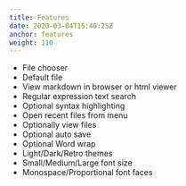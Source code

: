 ```yaml
---
title: Features
date: 2020-03-04T15:40:25Z
anchor: features
weight: 110
---
```


 * File chooser
 * Default file
 * View markdown in browser or html viewer
 * Regular expression text search
 * Optional syntax highlighting
 * Open recent files from menu
 * Optionally view files
 * Optional auto save
 * Optional Word wrap
 * Light/Dark/Retro themes
 * Small/Medium/Large font size
 * Monospace/Proportional font faces

